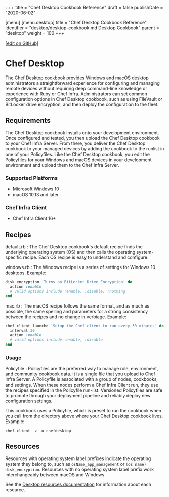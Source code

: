 +++
title = "Chef Desktop Cookbook Reference"
draft = false
publishDate = "2020-06-02"

[menu]
  [menu.desktop]
    title = "Chef Desktop Cookbook Reference"
    identifier = "desktop/desktop-cookbook.md Desktop Cookbook"
    parent = "desktop"
    weight = 100
+++

[\[edit on GitHub\]](https://github.com/chef/desktop-config/blob/master/docs-chef-io/content/desktop/desktop-cookbook.md)

# Chef Desktop

The Chef Desktop cookbook provides Windows and macOS desktop administrators a straightforward experience for configuring and managing remote devices without requiring deep command-line knowledge or experience with Ruby or Chef Infra. Administrators can set common configuration options in Chef Desktop cookbook, such as using FileVault or BitLocker drive encryption, and then deploy the configuration to the fleet.

## Requirements

The Chef Desktop cookbook installs onto your development environment. Once configured and tested, you then upload the Chef Desktop cookbook to your Chef Infra Server. From there, you deliver the Chef Desktop cookbook to your managed devices by adding the cookbook to the runlist in one of your Policyfiles. Like the Chef Desktop cookbook, you edit the Policyfiles for your Windows and macOS devices in your development environment and upload them to the Chef Infra Server.

### Supported Platforms

- Microsoft Windows 10
- macOS 10.13 and later

### Chef Infra Client

- Chef Infra Client 16+

## Recipes

default.rb
: The Chef Desktop cookbook's default recipe finds the underlying operating system (OS) and then calls the operating system-specific recipe. Each OS recipe is easy to understand and configure.

windows.rb
: The Windows recipe is a series of settings for Windows 10 desktops. Example:

  ```ruby
  disk_encryption 'Turns on BitLocker Drive Encryption' do
    action :enable
    # valid options include :enable, :disable, :nothing
  end
  ```

mac.rb
: The macOS recipe follows the same format, and as much as possible, the same spelling and parameters for a strong consistency between the recipes and no change in verbiage. Example:

  ```ruby
  chef_client_launchd 'Setup the Chef client to run every 30 minutes' do
    interval 30
    action :enable
    # valid options include :enable, :disable
  end
  ```

### Usage

Policyfile
: Policyfiles are the preferred way to manage role, environment, and community cookbook data. It is a single file that you upload to Chef Infra Server. A Policyfile is associated with a group of nodes, cookbooks, and settings. When these nodes perform a Chef Infra Client run, they use the recipes specified in the Policyfile run-list. Versioned Policyfiles are safe to promote through your deployment pipeline and reliably deploy new configuration settings.

This cookbook uses a Policyfile, which is preset to run the cookbook when you call from the directory above where your Chef Desktop cookbook lives. Example:

  ```shell
  chef-client -z -o chefdesktop
  ```

## Resources

Resources with operating system label prefixes indicate the operating system they belong to, such as `osName_app_management` or `(os name) disk_encryption`. Resources with no operating system label prefix work interchangeably between macOS and Windows.

See the [Desktop resources documentation](/desktop/resources/) for information about each resource.
